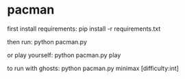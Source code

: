 # pacman

first install requirements:
pip install -r requirements.txt


then run:
python pacman.py


or play yourself:
python pacman.py play


to run with ghosts:
python pacman.py minimax [difficulty:int]
